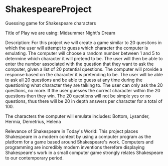 # ShakespeareProject
Guessing game for Shakespeare characters

Title of Play we are using:
Midsummer Night's Dream



Description:
For this project we will create a game similar to 20 quesitons in which the user will attempt to guess which character the computer is emulating. The computer will choose a random number between 1 and 5 to determine which character it will pretend to be. The user will then be able to enter the number associated with the question that they want to ask the computer, given a list of 20 potential questions. The computer will provide a response based on the character it is pretending to be. The user will be able to ask all 20 questions and be able to guess at any time during the questioning what character they are talking to. The user can only ask the 20 questions, no more. If the user guesses the correct character within the 20 questions then they win. The 20 questions will not be simple yes or no questions, thus there will be 20 in depth answers per character for a total of 100.

The characters the computer will emulate includes:
Bottom, Lysander, Hermia, Demetrius, Helena 

Relevance of Shakespeare in Today's World:
This project places Shakespeare in a modern context by using a computer program as the platform for a game based around Shakespeare's work. Computers and programming are incredibly modern inventions therefore displaying Shakespeare's work in a small computer game strongly relates Shakespeare to our contemporary period.
